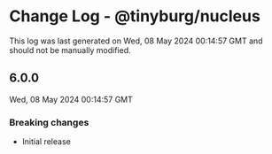 # Change Log - @tinyburg/nucleus

This log was last generated on Wed, 08 May 2024 00:14:57 GMT and should not be manually modified.

## 6.0.0

Wed, 08 May 2024 00:14:57 GMT

### Breaking changes

-   Initial release
